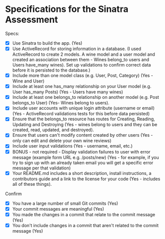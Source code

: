 # Specifications for the Sinatra Assessment

Specs:
- [x] Use Sinatra to build the app. (Yes)
- [x] Use ActiveRecord for storing information in a database. (I used ActiveRecord to create 2 models. A wine model and a user model and created an association between them - Wines belong_to users and Users have_many wines). Set up validations to confirm correct data before it is persisted to the database.)
- [x] Include more than one model class (e.g. User, Post, Category) (Yes - Wine and User)
- [x] Include at least one has_many relationship on your User model (e.g. User has_many Posts) (Yes - Users have many wines)
- [x] Include at least one belongs_to relationship on another model (e.g. Post belongs_to User) (Yes- Wines belong to users).
- [x] Include user accounts with unique login attribute (username or email) (Yes - ActiveRecord  validations tests for this before data persisted)
- [x] Ensure that the belongs_to resource has routes for Creating, Reading, Updating and Destroying (Yes - wines belong to users and they can be created, read, updated, and destroyed).
- [x] Ensure that users can't modify content created by other users (Yes - only can edit and delete your own wine reviews)
- [x] Include user input validations (Yes - username, email, etc.)
- [X] BONUS - not required - Display validation failures to user with error message (example form URL e.g. /posts/new) (Yes - for example, if you try to sign up with an already taken email you will get a specific error message per that validation)
- [x] Your README.md includes a short description, install instructions, a contributors guide and a link to the license for your code (Yes - includes all of these things).

Confirm
- [X] You have a large number of small Git commits (Yes)
- [X] Your commit messages are meaningful (Yes)
- [X] You made the changes in a commit that relate to the commit message (Yes)
- [X] You don't include changes in a commit that aren't related to the commit message (Yes)

